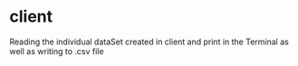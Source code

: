 # client
Reading the individual dataSet created in client and print in the Terminal as well as writing to .csv file
